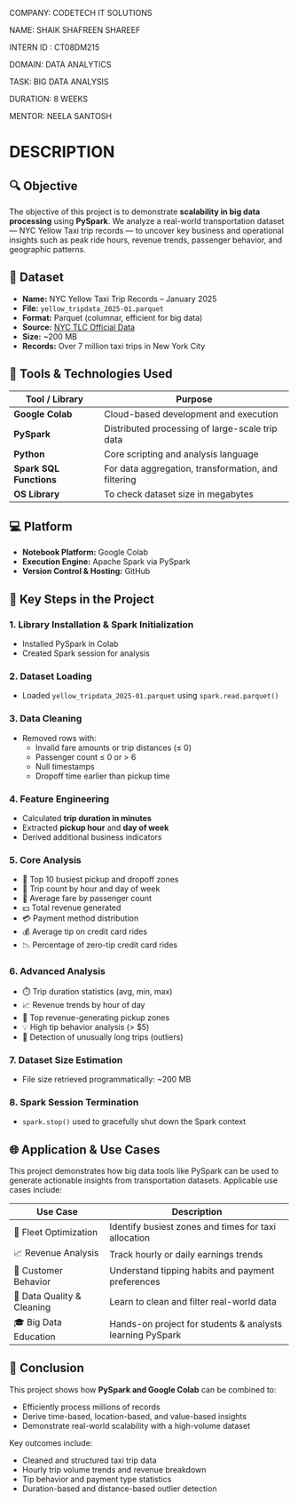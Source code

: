 COMPANY: CODETECH IT SOLUTIONS

NAME: SHAIK SHAFREEN SHAREEF

INTERN ID : CT08DM215

DOMAIN: DATA ANALYTICS

TASK: BIG DATA ANALYSIS

DURATION: 8 WEEKS

MENTOR: NEELA SANTOSH

  # DESCRIPTION

## 🔍 Objective

The objective of this project is to demonstrate **scalability in big data processing** using **PySpark**. We analyze a real-world transportation dataset — NYC Yellow Taxi trip records — to uncover key business and operational insights such as peak ride hours, revenue trends, passenger behavior, and geographic patterns.



## 📂 Dataset

- **Name:** NYC Yellow Taxi Trip Records – January 2025  
- **File:** `yellow_tripdata_2025-01.parquet`  
- **Format:** Parquet (columnar, efficient for big data)  
- **Source:** [NYC TLC Official Data](https://www.nyc.gov/site/tlc/about/tlc-trip-record-data.page)  
- **Size:** ~200 MB  
- **Records:** Over 7 million taxi trips in New York City



## 🧰 Tools & Technologies Used

| Tool / Library | Purpose |
|----------------|---------|
| **Google Colab** | Cloud-based development and execution |
| **PySpark** | Distributed processing of large-scale trip data |
| **Python** | Core scripting and analysis language |
| **Spark SQL Functions** | For data aggregation, transformation, and filtering |
| **OS Library** | To check dataset size in megabytes |



## 💻 Platform

- **Notebook Platform:** Google Colab  
- **Execution Engine:** Apache Spark via PySpark  
- **Version Control & Hosting:** GitHub



## 🔑 Key Steps in the Project

### 1. Library Installation & Spark Initialization
- Installed PySpark in Colab
- Created Spark session for analysis

### 2. Dataset Loading
- Loaded `yellow_tripdata_2025-01.parquet` using `spark.read.parquet()`

### 3. Data Cleaning
- Removed rows with:
  - Invalid fare amounts or trip distances (≤ 0)
  - Passenger count ≤ 0 or > 6
  - Null timestamps
  - Dropoff time earlier than pickup time

### 4. Feature Engineering
- Calculated **trip duration in minutes**
- Extracted **pickup hour** and **day of week**
- Derived additional business indicators

### 5. Core Analysis
- 🚕 Top 10 busiest pickup and dropoff zones
- 📅 Trip count by hour and day of week
- 👥 Average fare by passenger count
- 💵 Total revenue generated
- 💳 Payment method distribution
- 💰 Average tip on credit card rides
- 📉 Percentage of zero-tip credit card rides

### 6. Advanced Analysis
- ⏱️ Trip duration statistics (avg, min, max)
- 📈 Revenue trends by hour of day
- 💸 Top revenue-generating pickup zones
- 💡 High tip behavior analysis (> $5)
- 🚨 Detection of unusually long trips (outliers)

### 7. Dataset Size Estimation
- File size retrieved programmatically: ~200 MB

### 8. Spark Session Termination
- `spark.stop()` used to gracefully shut down the Spark context



## 🌐 Application & Use Cases

This project demonstrates how big data tools like PySpark can be used to generate actionable insights from transportation datasets. Applicable use cases include:

| Use Case | Description |
|----------|-------------|
| 🚖 Fleet Optimization | Identify busiest zones and times for taxi allocation |
| 📈 Revenue Analysis | Track hourly or daily earnings trends |
| 👥 Customer Behavior | Understand tipping habits and payment preferences |
| 🧼 Data Quality & Cleaning | Learn to clean and filter real-world data |
| 🎓 Big Data Education | Hands-on project for students & analysts learning PySpark |



## 📌 Conclusion

This project shows how **PySpark and Google Colab** can be combined to:
- Efficiently process millions of records  
- Derive time-based, location-based, and value-based insights  
- Demonstrate real-world scalability with a high-volume dataset

Key outcomes include:
- Cleaned and structured taxi trip data
- Hourly trip volume trends and revenue breakdown
- Tip behavior and payment type statistics
- Duration-based and distance-based outlier detection


